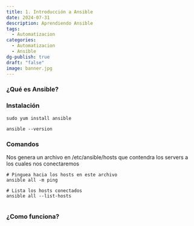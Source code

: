 ```yaml
---
title: 1. Introducción a Ansible
date: 2024-07-31
description: Aprendiendo Ansible
tags:
  - Automatizacion
categories:
  - Automatizacion
  - Ansible
dg-publish: true
draft: "false"
image: banner.jpg
---
```

### ¿Qué es Ansible?

### Instalación

~~~
sudo yum install ansible

ansible --version
~~~
### Comandos
Nos genera un archivo en /etc/ansible/hosts que contendra los servers a los cuales nos conectaremos

~~~
# Pinguea hacia los hosts en este archivo
ansible all -m ping

# Lista los hosts conectados
ansible all --list-hosts


~~~
### ¿Como funciona?



 

